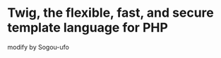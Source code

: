 Twig, the flexible, fast, and secure template language for PHP
==============================================================

modify by Sogou-ufo
